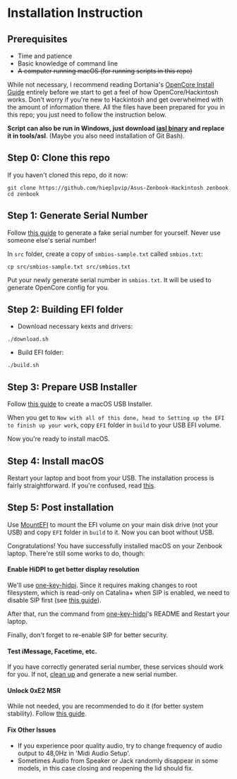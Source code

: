 # Installation Instruction

## Prerequisites

- Time and patience
- Basic knowledge of command line
- ~~A computer running macOS (for running scripts in this repo)~~ 

While not necessary, I recommend reading Dortania's [OpenCore Install Guide](https://dortania.github.io/OpenCore-Install-Guide/) entirely before we start to get a feel of how OpenCore/Hackintosh works. Don't worry if you're new to Hackintosh and get overwhelmed with the amount of information there. All the files have been prepared for you in this repo; you just need to follow the instruction below.

__Script can also be run in Windows, just download [iasl binary](https://acpica.org/downloads/binary-tools) and replace it in tools/asl__. (Maybe you also need installation of Git Bash).

## Step 0: Clone this repo

If you haven't cloned this repo, do it now:

```shell
git clone https://github.com/hieplpvip/Asus-Zenbook-Hackintosh zenbook
cd zenbook
```

## Step 1: Generate Serial Number

Follow [this guide](https://dortania.github.io/OpenCore-Post-Install/universal/iservices.html#generate-a-new-serial) to generate a fake serial number for yourself. Never use someone else's serial number!

In `src` folder, create a copy of `smbios-sample.txt` called `smbios.txt`:

```shell
cp src/smbios-sample.txt src/smbios.txt
```

Put your newly generate serial number in `smbios.txt`. It will be used to generate OpenCore config for you.

## Step 2: Building EFI folder

- Download necessary kexts and drivers:

```shell
./download.sh
```

- Build EFI folder:

```shell
./build.sh
```

## Step 3: Prepare USB Installer

Follow [this guide](https://dortania.github.io/OpenCore-Install-Guide/installer-guide/mac-install.html#downloading-macos-modern-os) to create a macOS USB Installer.

When you get to `Now with all of this done, head to Setting up the EFI to finish up your work`, copy `EFI` folder in `build` to your USB EFI volume.

Now you're ready to install macOS.

## Step 4: Install macOS

Restart your laptop and boot from your USB. The installation process is fairly straightforward. If you're confused, read [this](https://dortania.github.io/OpenCore-Install-Guide/installation/installation-process.html#double-checking-your-work).

## Step 5: Post installation

Use [MountEFI](https://github.com/corpnewt/MountEFI) to mount the EFI volume on your main disk drive (not your USB) and copy `EFI` folder in `build` to it. Now you can boot without USB.

Congratulations! You have successfully installed macOS on your Zenbook laptop. There're still some works to do, though:

#### Enable HiDPI to get better display resolution

We'll use [one-key-hidpi](https://github.com/xzhih/one-key-hidpi). Since it requires making changes to root filesystem, which is read-only on Catalina+ when SIP is enabled, we need to disable SIP first (see [this guide](https://dortania.github.io/OpenCore-Install-Guide/troubleshooting/extended/post-issues.html#disabling-sip)).

After that, run the command from [one-key-hidpi](https://github.com/xzhih/one-key-hidpi)'s README and Restart your laptop.

Finally, don't forget to re-enable SIP for better security.

#### Test iMessage, Facetime, etc.

If you have correctly generated serial number, these services should work for you. If not, [clean up](https://dortania.github.io/OpenCore-Post-Install/universal/iservices.html#clean-out-old-attempts) and generate a new serial number.

#### Unlock 0xE2 MSR

While not needed, you are recommended to do it (for better system stability). Follow [this guide](https://dortania.github.io/OpenCore-Post-Install/misc/msr-lock.html).

#### Fix Other Issues
- If you experience poor quality audio, try to change frequency of audio output to 48,0Hz in 'Midi Audio Setup'. 
- Sometimes Audio from Speaker or Jack randomly disappear in some models, in this case closing and reopening the lid should fix. 

